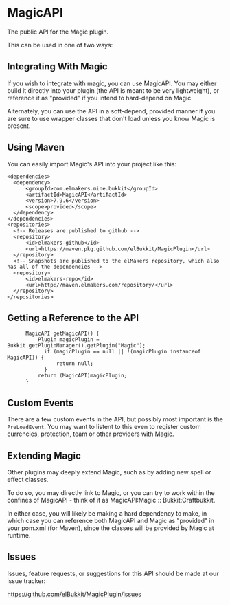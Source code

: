 MagicAPI
========

The public API for the Magic plugin.

This can be used in one of two ways:

## Integrating With Magic

If you wish to integrate with magic, you can use MagicAPI. You may either build it directly into your plugin (the API is meant to be very lightweight), or reference it as "provided" if you intend to hard-depend on Magic.

Alternately, you can use the API in a soft-depend, provided manner if you are sure to use wrapper classes that don't load unless you know Magic is present.

## Using Maven

You can easily import Magic's API into your project like this:

```
<dependencies>
  <dependency>
      <groupId>com.elmakers.mine.bukkit</groupId>
      <artifactId>MagicAPI</artifactId>
      <version>7.9.6</version>
      <scope>provided</scope>
  </dependency>
</dependencies>
<repositories>
  <!-- Releases are published to github -->
  <repository>
      <id>elmakers-github</id>
      <url>https://maven.pkg.github.com/elBukkit/MagicPlugin</url>
  </repository>
  <!-- Snapshots are published to the elMakers repository, which also has all of the dependencies -->
  <repository>
      <id>elmakers-repo</id>
      <url>http://maven.elmakers.com/repository/</url>
  </repository>
</repositories>
```

## Getting a Reference to the API

```
      MagicAPI getMagicAPI() {
          Plugin magicPlugin = Bukkit.getPluginManager().getPlugin("Magic");
            if (magicPlugin == null || !(magicPlugin instanceof MagicAPI)) {
                return null;
            }
          return (MagicAPI)magicPlugin;
      }
```

## Custom Events

There are a few custom events in the API, but possibly most important is the `PreLoadEvent`. You may want to listent to this even to register custom currencies, protection, team or other providers with Magic.

## Extending Magic

Other plugins may deeply extend Magic, such as by adding new spell or effect classes. 

To do so, you may directly link to Magic, or you can try to work within the confines of MagicAPI - think of it as MagicAPI:Magic :: Bukkit:Craftbukkit.

In either case, you will likely be making a hard dependency to make, in which case you can reference both MagicAPI and Magic as "provided" in your pom.xml (for Maven), since the classes will be provided by Magic at runtime.

## Issues

Issues, feature requests, or suggestions for this API should be made at our issue tracker:

https://github.com/elBukkit/MagicPlugin/issues
